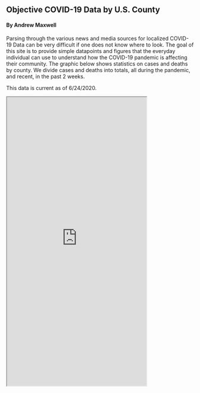 ## Objective COVID-19 Data by U.S. County
#### By Andrew Maxwell

Parsing through the various news and media sources for localized COVID-19 Data can be very difficult if one does not know where to look. The goal of this site is to provide simple datapoints and figures that the everyday individual can use to understand how the COVID-19 pandemic is affecting their community. The graphic below shows statistics on cases and deaths by county. We divide cases and deaths into totals, all during the pandemic, and recent, in the past 2 weeks.  

This data is current as of 6/24/2020.

<iframe src= "https://public.tableau.com/views/CommunityCovidTableau_v2/Dashboard1?:language=en&:display_count=y&:origin=viz_share_link:embed=true:showVizHome=no" height = "775" width = "375"></iframe>
